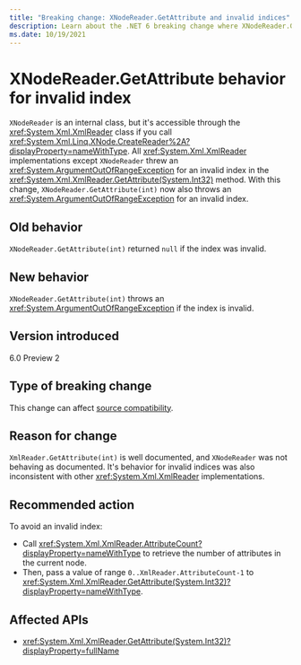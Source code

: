 ```yaml
---
title: "Breaking change: XNodeReader.GetAttribute and invalid indices"
description: Learn about the .NET 6 breaking change where XNodeReader.GetAttribute now throws an exception for an invalid index.
ms.date: 10/19/2021
---
```

# XNodeReader.GetAttribute behavior for invalid index

`XNodeReader` is an internal class, but it's accessible through the <xref:System.Xml.XmlReader> class if you call <xref:System.Xml.Linq.XNode.CreateReader%2A?displayProperty=nameWithType>. All <xref:System.Xml.XmlReader> implementations except `XNodeReader` threw an <xref:System.ArgumentOutOfRangeException> for an invalid index in the <xref:System.Xml.XmlReader.GetAttribute(System.Int32)> method. With this change, `XNodeReader.GetAttribute(int)` now also throws an <xref:System.ArgumentOutOfRangeException> for an invalid index.

## Old behavior

`XNodeReader.GetAttribute(int)` returned `null` if the index was invalid.

## New behavior

`XNodeReader.GetAttribute(int)` throws an <xref:System.ArgumentOutOfRangeException> if the index is invalid.

## Version introduced

6.0 Preview 2

## Type of breaking change

This change can affect [source compatibility](../../categories.md#source-compatibility).

## Reason for change

`XmlReader.GetAttribute(int)` is well documented, and `XNodeReader` was not behaving as documented. It's behavior for invalid indices was also inconsistent with other <xref:System.Xml.XmlReader> implementations.

## Recommended action

To avoid an invalid index:

- Call <xref:System.Xml.XmlReader.AttributeCount?displayProperty=nameWithType> to retrieve the number of attributes in the current node.
- Then, pass a value of range `0..XmlReader.AttributeCount-1` to <xref:System.Xml.XmlReader.GetAttribute(System.Int32)?displayProperty=nameWithType>.

## Affected APIs

- <xref:System.Xml.XmlReader.GetAttribute(System.Int32)?displayProperty=fullName>
